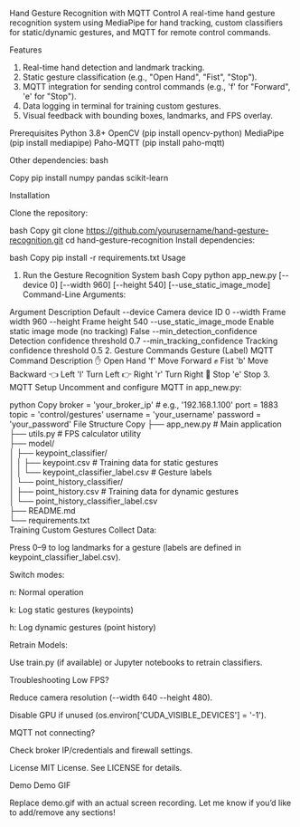 Hand Gesture Recognition with MQTT Control
A real-time hand gesture recognition system using MediaPipe for hand tracking, custom classifiers for static/dynamic gestures, and MQTT for remote control commands.

Features
1) Real-time hand detection and landmark tracking.
2) Static gesture classification (e.g., "Open Hand", "Fist", "Stop").
3) MQTT integration for sending control commands (e.g., 'f' for "Forward", 'e' for "Stop").
4) Data logging in terminal for training custom gestures.
5) Visual feedback with bounding boxes, landmarks, and FPS overlay.

Prerequisites
Python 3.8+
OpenCV (pip install opencv-python)
MediaPipe (pip install mediapipe)
Paho-MQTT (pip install paho-mqtt)

Other dependencies:
bash

Copy
pip install numpy pandas scikit-learn

Installation

Clone the repository:

bash
Copy
git clone https://github.com/yourusername/hand-gesture-recognition.git
cd hand-gesture-recognition
Install dependencies:

bash
Copy
pip install -r requirements.txt
Usage
1. Run the Gesture Recognition System
bash
Copy
python app_new.py [--device 0] [--width 960] [--height 540] [--use_static_image_mode]
Command-Line Arguments:

Argument	Description	Default
--device	Camera device ID	0
--width	Frame width	960
--height	Frame height	540
--use_static_image_mode	Enable static image mode (no tracking)	False
--min_detection_confidence	Detection confidence threshold	0.7
--min_tracking_confidence	Tracking confidence threshold	0.5
2. Gesture Commands
Gesture (Label)	MQTT Command	Description
✋ Open Hand	'f'	Move Forward
✊ Fist	'b'	Move Backward
👈 Left	'l'	Turn Left
👉 Right	'r'	Turn Right
🛑 Stop	'e'	Stop
3. MQTT Setup
Uncomment and configure MQTT in app_new.py:

python
Copy
broker = 'your_broker_ip'  # e.g., '192.168.1.100'
port = 1883
topic = 'control/gestures'
username = 'your_username'
password = 'your_password'
File Structure
Copy
├── app_new.py               # Main application  
├── utils.py                 # FPS calculator utility  
├── model/  
│   ├── keypoint_classifier/  
│   │   ├── keypoint.csv     # Training data for static gestures  
│   │   └── keypoint_classifier_label.csv  # Gesture labels  
│   └── point_history_classifier/  
│       ├── point_history.csv  # Training data for dynamic gestures  
│       └── point_history_classifier_label.csv  
├── README.md  
└── requirements.txt  
Training Custom Gestures
Collect Data:

Press 0–9 to log landmarks for a gesture (labels are defined in keypoint_classifier_label.csv).

Switch modes:

n: Normal operation

k: Log static gestures (keypoints)

h: Log dynamic gestures (point history)

Retrain Models:

Use train.py (if available) or Jupyter notebooks to retrain classifiers.

Troubleshooting
Low FPS?

Reduce camera resolution (--width 640 --height 480).

Disable GPU if unused (os.environ['CUDA_VISIBLE_DEVICES'] = '-1').

MQTT not connecting?

Check broker IP/credentials and firewall settings.

License
MIT License. See LICENSE for details.

Demo
Demo GIF

Replace demo.gif with an actual screen recording. Let me know if you’d like to add/remove any sections!
